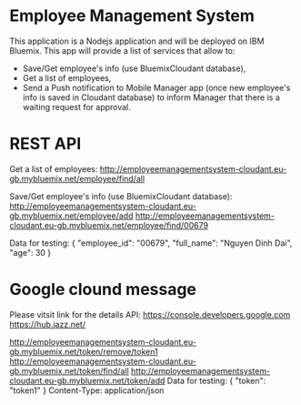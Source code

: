Employee Management System
===
This application is a Nodejs application and will be deployed on IBM Bluemix. This app will provide a list of services that allow to:

-	Save/Get employee's info (use BluemixCloudant database),
-	Get a list of employees,
-	Send a Push notification to Mobile Manager app (once new employee's info is saved in Cloudant database) to inform Manager that there is a waiting request for approval.

REST API
===
Get a list of employees:
http://employeemanagementsystem-cloudant.eu-gb.mybluemix.net/employee/find/all

Save/Get employee's info (use BluemixCloudant database):
http://employeemanagementsystem-cloudant.eu-gb.mybluemix.net/employee/add
http://employeemanagementsystem-cloudant.eu-gb.mybluemix.net/employee/find/00679

Data for testing:
{
    "employee_id": "00679",
    "full_name": "Nguyen Dinh Dai",
	"age": 30
}

Google clound message
===
Please vitsit link for the details API:
https://console.developers.google.com
https://hub.jazz.net/

http://employeemanagementsystem-cloudant.eu-gb.mybluemix.net/token/remove/token1
http://employeemanagementsystem-cloudant.eu-gb.mybluemix.net/token/find/all
http://employeemanagementsystem-cloudant.eu-gb.mybluemix.net/token/add
Data for testing:
{
    "token": "token1"
}
Content-Type: application/json
